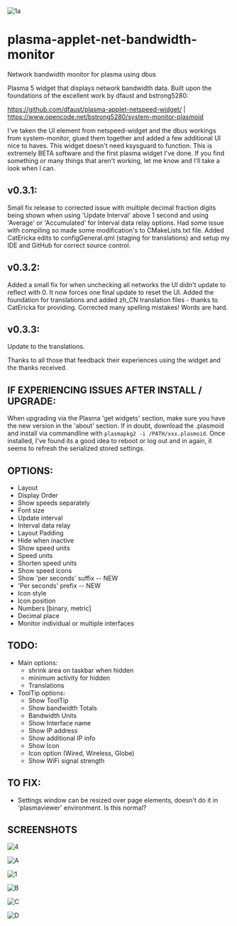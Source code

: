 ![1a](https://user-images.githubusercontent.com/72889808/217653034-4ed63b12-875b-4001-84f7-b3159d933a99.png)

# plasma-applet-net-bandwidth-monitor
Network bandwidth monitor for plasma using dbus


Plasma 5 widget that displays network bandwidth data. Built upon the foundations of the excellent work by dfaust and bstrong5280:

https://github.com/dfaust/plasma-applet-netspeed-widget/  |  https://www.opencode.net/bstrong5280/system-monitor-plasmoid

I've taken the UI element from netspeed-widget and the dbus workings from system-monitor, glued them together and added a few additional UI nice to haves. This widget doesn't need ksysguard to function.
This is extremely BETA software and the first plasma widget I've done. If you find something or many things that aren't working, let me know and I'll take a look when I can.


## v0.3.1:
Small fix release to corrected issue with multiple decimal fraction digits being shown when using 'Update Interval' above 1 second and using 'Average' or 'Accumulated' for Interval data relay options.  Had some issue with compiling so made some modification's to CMakeLists.txt file. Added CatEricka edits to configGeneral.qml (staging for translations) and setup my IDE and GitHub for correct source control.


## v0.3.2: 
Added a small fix for when unchecking all networks the UI didn't update to reflect with 0. It now forces one final update to reset the UI. Added the foundation for translations and added zh_CN translation files - thanks to CatEricka for providing.  Corrected many spelling mistakes! Words are hard.


## v0.3.3:
Update to the translations.


Thanks to all those that feedback their experiences using the widget and the thanks received.


## IF EXPERIENCING ISSUES AFTER INSTALL / UPGRADE:
When upgrading via the Plasma 'get widgets' section, make sure you have the new version in the 'about' section.  If in doubt, download the .plasmoid and install via commandline with ``` plasmapkg2 -i /PATH/xxx.plasmoid ```.  Once installed, I've found its a good idea to reboot or log out and in again, it seems to refresh the serialized stored settings.


## OPTIONS:
- Layout
- Display Order
- Show speeds separately
- Font size
- Update interval
- Interval data relay
- Layout Padding
- Hide when inactive
- Show speed units
- Speed units
- Shorten speed units 
- Show speed icons
- Show 'per seconds' suffix -- NEW
- 'Per seconds' prefix -- NEW
- Icon style
- Icon position
- Numbers [binary, metric]
- Decimal place
- Monitor individual or multiple interfaces


## TODO:
- Main options:
    - shrink area on taskbar when hidden
    - minimum activity for hidden
    - Translations
- ToolTip options:
    - Show ToolTip 
    - Show bandwidth Totals
    - Bandwidth Units
    - Show Interface name
    - Show IP address
    - Show additional IP info
    - Show Icon
    - Icon option (Wired, Wireless, Globe)
    - Show WiFi signal strength

## TO FIX:
- Settings window can be resized over page elements, doesn't do it in 'plasmaviewer' environment. Is this normal?



## SCREENSHOTS
![4](https://user-images.githubusercontent.com/72889808/209709200-9f4c045e-2b54-4fb3-9758-62c4096e8fc9.png)

![A](https://user-images.githubusercontent.com/72889808/217652964-20a0556a-a403-40e5-9e54-5a49bdb83fd5.png)

![1](https://user-images.githubusercontent.com/72889808/209696486-0419dd51-f7c8-47a4-aba6-1f2fc4590812.png)

![B](https://user-images.githubusercontent.com/72889808/217652736-9e8c7d27-d5eb-486f-ab66-e8bcc28b87ca.png)

![C](https://user-images.githubusercontent.com/72889808/217652754-07799096-c390-4bde-a974-8632371cd54d.png)

![D](https://user-images.githubusercontent.com/72889808/217654861-3e6d21ac-91bd-41eb-a592-5aedf321624b.png)


